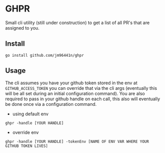 # GHPR
Small cli utility (still under construction) to get a list of all PR's that are assigned to you.

## Install
```
go install github.com/jm96441n/ghpr
```

## Usage

The cli assumes you have your github token stored in the env at `GITHUB_ACCESS_TOKEN` you can override that via the cli
args (eventually this will be all set during an initial configuration command). You are also required to pass in your
github handle on each call, this also will eventually be done once via a configuration command.

- using default env
```
ghpr -handle [YOUR HANDLE]
```

- override env
```
ghpr -handle [YOUR HANDLE] -tokenEnv [NAME OF ENV VAR WHERE YOUR GITHUB TOKEN LIVES]
```
